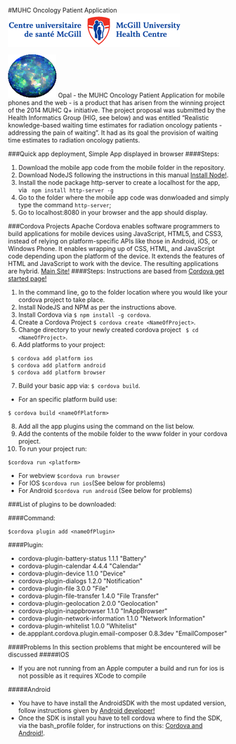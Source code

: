 #MUHC Oncology Patient Application
![MUHC](/mobile/img/muhc-logo-text.png)

![OPAL](/mobile/img/opal.png)
Opal - the MUHC Oncology Patient Application for mobile phones and the web - is a product that has arisen from the winning project of the 2014 MUHC Q+ initiative. The project proposal was submitted by the Health Informatics Group (HIG, see below) and was entitled “Realistic knowledge-based waiting time estimates for radiation oncology patients - addressing the pain of waiting”. It had as its goal the provision of waiting time estimates to radiation oncology patients. 

###Quick app deployment, Simple App displayed in browser
####Steps:
1. Download the mobile app code from the mobile folder in the repository.
2. Download NodeJS following the instructions in this manual [Install Node!](https://nodejs.org/en/download/).
3. Install the node package http-server to create a localhost for the app, via ` npm install http-server -g`
4. Go to the folder where the mobile app code was donwloaded and simply type the command `http-server`;
5. Go to localhost:8080 in your browser and the app should display.

###Cordova Projects
Apache Cordova enables software programmers to build applications for mobile devices using JavaScript, HTML5, and CSS3, instead of relying on platform-specific APIs like those in Android, iOS, or Windows Phone. It enables wrapping up of CSS, HTML, and JavaScript code depending upon the platform of the device. It extends the features of HTML and JavaScript to work with the device. The resulting applications are hybrid.
[Main Site!](https://cordova.apache.org/)
####Steps:
Instructions are based from [Cordova get started page!](https://cordova.apache.org/#getstarted)

1. In the command line, go to the folder location where you would like your cordova project to take place.
2. Install NodeJS and NPM as per the instructions above.
3. Install Cordova via `$ npm install -g cordova`.
4.  Create a Cordova Project `$ cordova create <NameOfProject>`.
5. Change directory to your newly created cordova project ` $ cd <NameOfProject>`.
6. Add platforms to your project:
  ```
   $ cordova add platform ios
   $ cordova add platform android
   $ cordova add platform browser
  ```
7. Build your basic app via: `$ cordova build`.
  * For an specific platform build use:
``` 
$ cordova build <nameOfPlatform>
```

8. Add all the app plugins using the command on the list below.
9. Add the contents of the mobile folder to the www folder in your cordova project.
10. To run your project run:
```
$cordova run <platform>
```
  * For webview `$cordova run browser`
  * For IOS `$cordova run ios`(See below for problems)
  * For Android `$cordova run android` (See below for problems)

###List of plugins to be downloaded:

####Command:
```
$cordova plugin add <nameOfPlugin>
```
####Plugin:
 * cordova-plugin-battery-status 1.1.1 "Battery"
 * cordova-plugin-calendar 4.4.4 "Calendar"
 * cordova-plugin-device 1.1.0 "Device"
 * cordova-plugin-dialogs 1.2.0 "Notification"
 * cordova-plugin-file 3.0.0 "File"
 * cordova-plugin-file-transfer 1.4.0 "File Transfer"
 * cordova-plugin-geolocation 2.0.0 "Geolocation"
 * cordova-plugin-inappbrowser 1.1.0 "InAppBrowser"
 * cordova-plugin-network-information 1.1.0 "Network Information"
 * cordova-plugin-whitelist 1.0.0 "Whitelist"
 * de.appplant.cordova.plugin.email-composer 0.8.3dev "EmailComposer"

####Problems
In this section problems that might be encountered will be discussed 
#####IOS
* If you are not running from an Apple computer a build and run for ios is not possible as it requires XCode to compile

#####Android
* You have to have install the AndroidSDK with the most updated version, follow instructions given by [Android developer!](http://developer.android.com/sdk/installing/index.html)
* Once the SDK is install you have to tell cordova where to find the SDK, via the bash_profile folder, for instructions on this:
[Cordova and Android!](https://cordova.apache.org/docs/en/2.5.0/guide/getting-started/android/). 



